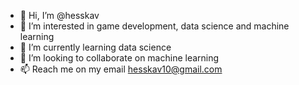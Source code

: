 - 👋 Hi, I’m @hesskav
- 👀 I’m interested in game development, data science and machine learning
- 🌱 I’m currently learning data science
- 💞️ I’m looking to collaborate on machine learning
- 📫 Reach me on my email hesskav10@gmail.com

<!---
hesskav/hesskav is a ✨ special ✨ repository because its `README.md` (this file) appears on your GitHub profile.
You can click the Preview link to take a look at your changes.
--->
